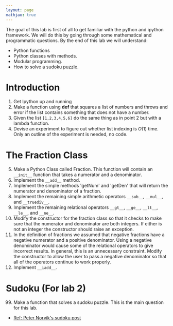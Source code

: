 ```yaml
---
layout: page
mathjax: true
---
```



<!-- Here is a link to the [Python/Numpy Tutorial](http://cs231n.github.io/python-numpy-tutorial/) covered in class.  -->

The goal of this lab is first of all to get familiar with the python and ipython framework. We will do this by going through some mathematical and programmatic questions. By the end of this lab we will understand:

- Python functions
- Python classes with methods.
- Modular programming.
- How to solve a sudoku puzzle.

# Introduction
1. Get Ipython up and running
2. Make a function using __def__ that squares a list of numbers and throws and error if the list contains something that does not have a number. 
3. Given the list `[1,2,3,4,5,6]` do the same thing as in point 2 but with a lambda function.
4. Devise an experiment to figure out whether list indexing is $O(1)$ time. Only an outline of the experiment is needed, no code.

# The Fraction Class
5. Make a Python Class called Fraction. This function will contain an `__init__` function that takes a numerator and a denominator.
6. Implement the `__add__` method.
7. Implement the simple methods 'getNum' and 'getDen' that will return the numerator and denominator of a fraction.
8. Implement the remaining simple arithmetic operators `__sub__`, `__mul__`, and `__truediv__`.
9. Implement the remaining relational operators `__gt__`, `__ge__`, `__lt__`, `__le__`, and `__ne__`.
10. Modify the constructor for the fraction class so that it checks to make sure that the numerator and denominator are both integers. If either is not an integer the constructor should raise an exception.
11. In the definition of fractions we assumed that negative fractions have a negative numerator and a positive denominator. Using a negative denominator would cause some of the relational operators to give incorrect results. In general, this is an unnecessary constraint. Modify the constructor to allow the user to pass a negative denominator so that all of the operators continue to work properly.
12. Implement `__iadd__`.
# 


# Sudoku (For lab 2)
99. Make a function that solves a sudoku puzzle. This is the main question for this lab. 
- [Ref: Peter Norvik's sudoku post](http://norvig.com/sudoku.html)